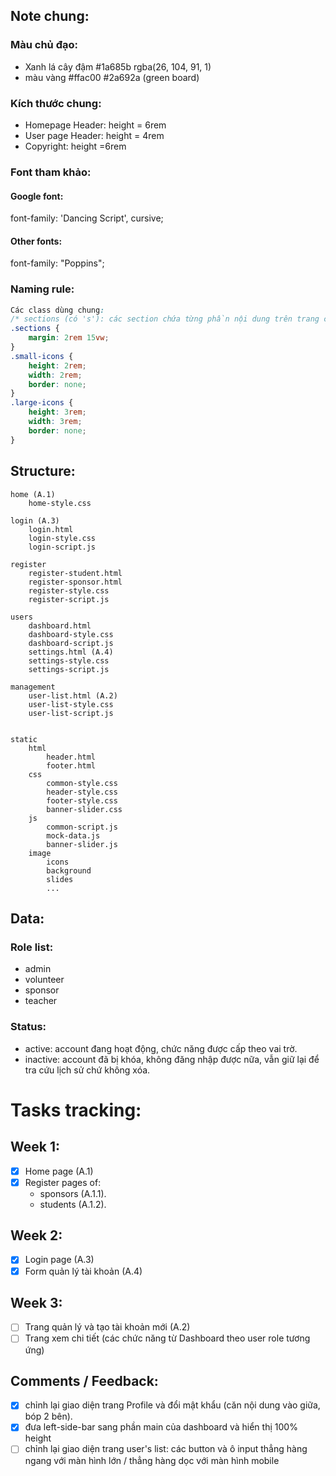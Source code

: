##
## Note chung:

### Màu chủ đạo: 
+ Xanh lá cây đậm #1a685b rgba(26, 104, 91, 1)
+ màu vàng #ffac00
#2a692a (green board)

### Kích thước chung:
- Homepage Header: height = 6rem
- User page Header: height = 4rem
- Copyright: height =6rem

### Font tham khảo:
#### Google font:
font-family: 'Dancing Script', cursive;
#### Other fonts:
font-family: "Poppins";

### Naming rule:
```css
Các class dùng chung:
/* sections (có 's'): các section chứa từng phần nội dung trên trang chủ */
.sections {
    margin: 2rem 15vw;
}
.small-icons {
    height: 2rem;
    width: 2rem;
    border: none;
}
.large-icons {
    height: 3rem;
    width: 3rem;
    border: none;
}

```
##
## Structure:
```
home (A.1)
    home-style.css

login (A.3)
    login.html
    login-style.css
    login-script.js

register
    register-student.html
    register-sponsor.html
    register-style.css
    register-script.js

users
    dashboard.html
    dashboard-style.css
    dashboard-script.js
    settings.html (A.4)
    settings-style.css
    settings-script.js

management
    user-list.html (A.2)
    user-list-style.css
    user-list-script.js


static
    html
        header.html
        footer.html
    css
        common-style.css
        header-style.css
        footer-style.css
        banner-slider.css
    js
        common-script.js
        mock-data.js
        banner-slider.js
    image
        icons
        background
        slides
        ...

```


## Data:
### Role list:
- admin
- volunteer
- sponsor
- teacher
### Status:
- active: account đang hoạt động, chức năng được cấp theo vai trờ.
- inactive: account đã bị khóa, không đăng nhập được nữa, vẫn giữ lại để tra cứu lịch sử chứ không xóa.

# Tasks tracking:
## Week 1:
- [x] Home page (A.1)  
- [x] Register pages of:   
    - sponsors (A.1.1).  
    - students (A.1.2).  

## Week 2:
- [x] Login page (A.3)  
- [x] Form quản lý tài khoản (A.4)  

## Week 3:
- [ ] Trang quản lý và tạo tài khoản mới (A.2)   
- [ ] Trang xem chi tiết (các chức năng từ Dashboard theo user role tương ứng)  

## Comments / Feedback:
- [x] chỉnh lại giao diện trang Profile và đổi mật khẩu (căn nội dung vào giữa, bóp 2 bên).
- [x] đưa left-side-bar sang phần main của dashboard và hiển thị 100% height
- [ ] chỉnh lại giao diện trang user's list: các button và ô input thẳng hàng ngang với màn hình lớn / thẳng hàng dọc với màn hình mobile
